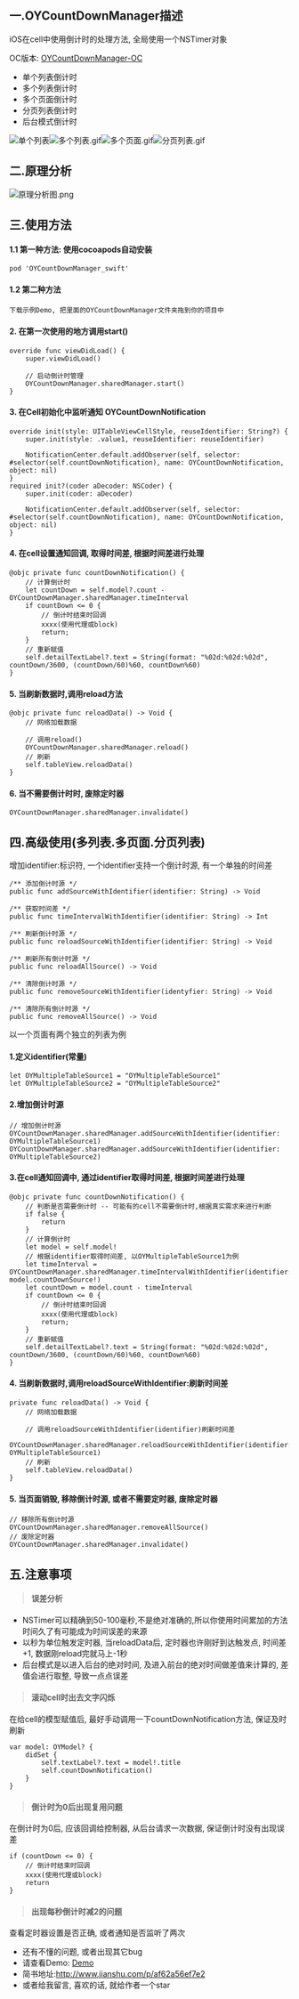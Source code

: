 ## 一.OYCountDownManager描述
iOS在cell中使用倒计时的处理方法, 全局使用一个NSTimer对象

OC版本: [OYCountDownManager-OC](https://github.com/herobin22/OYCountDownManager)
* 单个列表倒计时
* 多个列表倒计时
* 多个页面倒计时
* 分页列表倒计时
* 后台模式倒计时

![单个列表](https://github.com/herobin22/OYCountDownManager-Swift/raw/master/gif-single.gif)![多个列表.gif](https://github.com/herobin22/OYCountDownManager-Swift/raw/master/gif-multipleTable.gif)![多个页面.gif](https://github.com/herobin22/OYCountDownManager-Swift/raw/master/gif-multiplePage.gif)![分页列表.gif](https://github.com/herobin22/OYCountDownManager-Swift/raw/master/gif-paging.gif)

## 二.原理分析
![原理分析图.png](http://upload-images.jianshu.io/upload_images/1646270-622a49c3f6d9b4f3.png?imageMogr2/auto-orient/strip%7CimageView2/2/w/1240)

## 三.使用方法
#### 1.1 第一种方法: 使用cocoapods自动安装
```
pod 'OYCountDownManager_swift'
```

#### 1.2 第二种方法
```
下载示例Demo, 把里面的OYCountDownManager文件夹拖到你的项目中
```

#### 2. 在第一次使用的地方调用start()
```
override func viewDidLoad() {
    super.viewDidLoad()

    // 启动倒计时管理
    OYCountDownManager.sharedManager.start()
}
```
#### 3. 在Cell初始化中监听通知 OYCountDownNotification
```
override init(style: UITableViewCellStyle, reuseIdentifier: String?) {
	super.init(style: .value1, reuseIdentifier: reuseIdentifier)

	NotificationCenter.default.addObserver(self, selector: #selector(self.countDownNotification), name: OYCountDownNotification, object: nil)
}
required init?(coder aDecoder: NSCoder) {
	super.init(coder: aDecoder)

	NotificationCenter.default.addObserver(self, selector: #selector(self.countDownNotification), name: OYCountDownNotification, object: nil)
}
```
#### 4. 在cell设置通知回调, 取得时间差, 根据时间差进行处理
```
@objc private func countDownNotification() {
	// 计算倒计时
	let countDown = self.model?.count - OYCountDownManager.sharedManager.timeInterval
	if countDown <= 0 {
		// 倒计时结束时回调
		xxxx(使用代理或block)
		return;
	}
	// 重新赋值
	self.detailTextLabel?.text = String(format: "%02d:%02d:%02d", countDown/3600, (countDown/60)%60, countDown%60)
}
```
#### 5. 当刷新数据时,调用reload方法
```
@objc private func reloadData() -> Void {
	// 网络加载数据

	// 调用reload()
	OYCountDownManager.sharedManager.reload()
	// 刷新
	self.tableView.reloadData()
}
```
#### 6. 当不需要倒计时时, 废除定时器
```
OYCountDownManager.sharedManager.invalidate()
```


## 四.高级使用(多列表.多页面.分页列表)
增加identifier:标识符, 一个identifier支持一个倒计时源, 有一个单独的时间差
```
/** 添加倒计时源 */
public func addSourceWithIdentifier(identifier: String) -> Void

/** 获取时间差 */
public func timeIntervalWithIdentifier(identifier: String) -> Int

/** 刷新倒计时源 */
public func reloadSourceWithIdentifier(identifier: String) -> Void

/** 刷新所有倒计时源 */
public func reloadAllSource() -> Void

/** 清除倒计时源 */
public func removeSourceWithIdentifier(identyfier: String) -> Void

/** 清除所有倒计时源 */
public func removeAllSource() -> Void
```
以一个页面有两个独立的列表为例
#### 1.定义identifier(常量)
```
let OYMultipleTableSource1 = "OYMultipleTableSource1"
let OYMultipleTableSource2 = "OYMultipleTableSource2"
```

#### 2.增加倒计时源
```
// 增加倒计时源
OYCountDownManager.sharedManager.addSourceWithIdentifier(identifier: OYMultipleTableSource1)
OYCountDownManager.sharedManager.addSourceWithIdentifier(identifier: OYMultipleTableSource2)
```
#### 3.在cell通知回调中, 通过identifier取得时间差, 根据时间差进行处理
```
@objc private func countDownNotification() {
	// 判断是否需要倒计时 -- 可能有的cell不需要倒计时,根据真实需求来进行判断
	if false {
		return
	}
	// 计算倒计时
	let model = self.model!
	// 根据identifier取得时间差, 以OYMultipleTableSource1为例
	let timeInterval = OYCountDownManager.sharedManager.timeIntervalWithIdentifier(identifier: model.countDownSource!)
	let countDown = model.count - timeInterval
	if countDown <= 0 {
		// 倒计时结束时回调
		xxxx(使用代理或block)
		return;
	}
	// 重新赋值
	self.detailTextLabel?.text = String(format: "%02d:%02d:%02d", countDown/3600, (countDown/60)%60, countDown%60)
}
```

#### 4. 当刷新数据时,调用reloadSourceWithIdentifier:刷新时间差
```
private func reloadData() -> Void {
	// 网络加载数据

	// 调用reloadSourceWithIdentifier(identifier)刷新时间差
	OYCountDownManager.sharedManager.reloadSourceWithIdentifier(identifier: OYMultipleTableSource1)
	// 刷新
	self.tableView.reloadData()
}
```

#### 5. 当页面销毁, 移除倒计时源, 或者不需要定时器, 废除定时器
```
// 移除所有倒计时源
OYCountDownManager.sharedManager.removeAllSource()
// 废除定时器
OYCountDownManager.sharedManager.invalidate()
```


## 五.注意事项
> #### 误差分析
* NSTimer可以精确到50-100毫秒,不是绝对准确的,所以你使用时间累加的方法时间久了有可能成为时间误差的来源
* 以秒为单位触发定时器, 当reloadData后, 定时器也许刚好到达触发点, 时间差+1, 数据刚reload完就马上-1秒
* 后台模式是以进入后台的绝对时间, 及进入前台的绝对时间做差值来计算的, 差值会进行取整, 导致一点点误差

> #### 滚动cell时出去文字闪烁
在给cell的模型赋值后, 最好手动调用一下countDownNotification方法, 保证及时刷新
```
var model: OYModel? {
	didSet {
		self.textLabel?.text = model!.title
		self.countDownNotification()
	}
}
```



> #### 倒计时为0后出现复用问题
在倒计时为0后, 应该回调给控制器, 从后台请求一次数据, 保证倒计时没有出现误差
```
if (countDown <= 0) {
	// 倒计时结束时回调
	xxxx(使用代理或block)
	return
}
```



> #### 出现每秒倒计时减2的问题
查看定时器设置是否正确, 或者通知是否监听了两次






* 还有不懂的问题, 或者出现其它bug
* 请查看Demo: [Demo](https://github.com/herobin22/OYCountDownManager)
* 简书地址:http://www.jianshu.com/p/af62a56ef7e2
* 或者给我留言, 喜欢的话, 就给作者一个star

